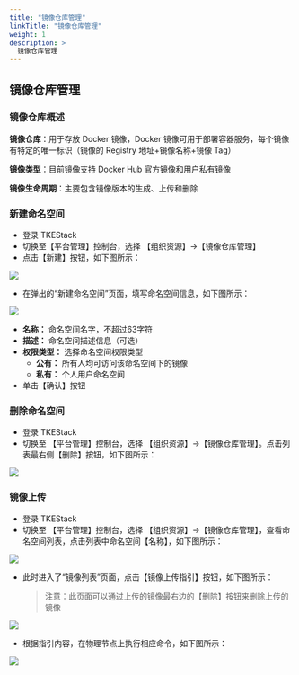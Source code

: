 ```yaml
---
title: "镜像仓库管理"
linkTitle: "镜像仓库管理"
weight: 1
description: >
  镜像仓库管理
---
```


## 镜像仓库管理

### 镜像仓库概述

**镜像仓库**：用于存放 Docker 镜像，Docker 镜像可用于部署容器服务，每个镜像有特定的唯一标识（镜像的 Registry 地址+镜像名称+镜像 Tag）

**镜像类型**：目前镜像支持 Docker Hub 官方镜像和用户私有镜像

**镜像生命周期**：主要包含镜像版本的生成、上传和删除

### 新建命名空间

* 登录 TKEStack
* 切换至【平台管理】控制台，选择 【组织资源】-&gt;【镜像仓库管理】
* 点击【新建】按钮，如下图所示： 

![](../../../../../images/image%20%2888%29.png)

* 在弹出的“新建命名空间”页面，填写命名空间信息，如下图所示： 

![](../../../../../images/image%20%2841%29.png)

* **名称：** 命名空间名字，不超过63字符
* **描述：** 命名空间描述信息（可选）
* **权限类型：** 选择命名空间权限类型
  * **公有：** 所有人均可访问该命名空间下的镜像
  * **私有：** 个人用户命名空间
* 单击【确认】按钮

### 删除命名空间

* 登录 TKEStack
* 切换至 【平台管理】控制台，选择 【组织资源】-&gt;【镜像仓库管理】。点击列表最右侧【删除】按钮，如下图所示： 

![](../../../../../images/image%20%28106%29.png)

### 镜像上传

* 登录 TKEStack
* 切换至 【平台管理】控制台，选择 【组织资源】-&gt;【镜像仓库管理】，查看命名空间列表，点击列表中命名空间【名称】，如下图所示： 

![](../../../../../images/image%20%2881%29.png)

* 此时进入了“镜像列表”页面，点击【镜像上传指引】按钮，如下图所示：

  > 注意：此页面可以通过上传的镜像最右边的【删除】按钮来删除上传的镜像

![](../../../../../images/image%20%2868%29.png)

* 根据指引内容，在物理节点上执行相应命令，如下图所示： 

![](../../../../../images/image%20%2833%29.png)


